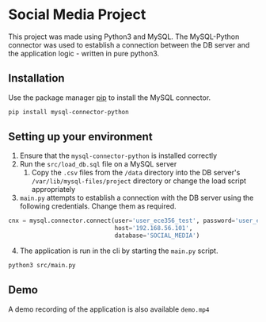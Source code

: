 # Social Media Project

This project was made using Python3 and MySQL. The MySQL-Python connector was used to establish a connection between the DB server and the application logic - written in pure python3.

## Installation

Use the package manager [pip](https://pip.pypa.io/en/stable/) to install the MySQL connector.

```bash
pip install mysql-connector-python
```

## Setting up your environment

1. Ensure that the `mysql-connector-python` is installed correctly
2. Run the `src/load_db.sql` file on a MySQL server
    1. Copy the `.csv` files from the `/data` directory into the DB server's `/var/lib/mysql-files/project` directory or change the load script appropriately
3. `main.py` attempts to establish a connection with the DB server using the following credentials. Change them as required.
```python
cnx = mysql.connector.connect(user='user_ece356_test', password='user_ece356_test',
                              host='192.168.56.101',
                              database='SOCIAL_MEDIA')
```
4. The application is run in the cli by starting the `main.py` script.

```bash
python3 src/main.py
```

## Demo
A demo recording of the application is also available `demo.mp4`
